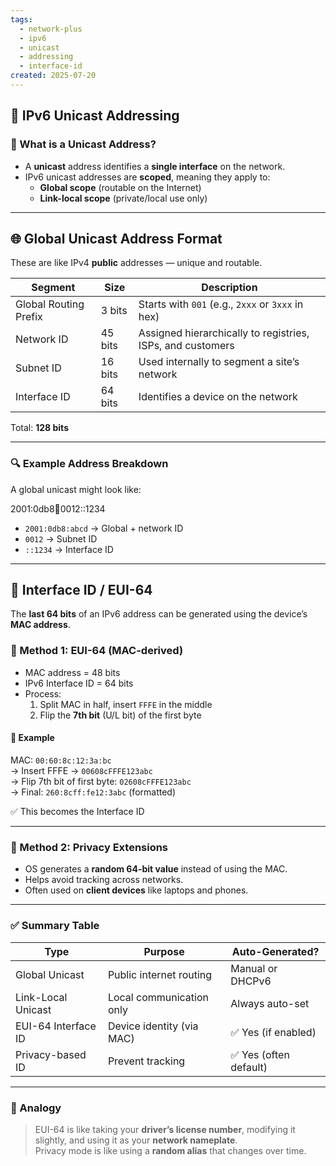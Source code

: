 ```yaml
---
tags:
  - network-plus
  - ipv6
  - unicast
  - addressing
  - interface-id
created: 2025-07-20
---
```


## 📘 IPv6 Unicast Addressing

### 🧱 What is a Unicast Address?
- A **unicast** address identifies a **single interface** on the network.
- IPv6 unicast addresses are **scoped**, meaning they apply to:
  - **Global scope** (routable on the Internet)
  - **Link-local scope** (private/local use only)

---

## 🌐 Global Unicast Address Format

These are like IPv4 **public** addresses — unique and routable.

| Segment                  | Size     | Description                                                       |
|--------------------------|----------|-------------------------------------------------------------------|
| Global Routing Prefix    | 3 bits   | Starts with `001` (e.g., `2xxx` or `3xxx` in hex)                 |
| Network ID               | 45 bits  | Assigned hierarchically to registries, ISPs, and customers       |
| Subnet ID                | 16 bits  | Used internally to segment a site’s network                      |
| Interface ID             | 64 bits  | Identifies a device on the network                                |

Total: **128 bits**

---

### 🔍 Example Address Breakdown

A global unicast might look like:

2001:0db8:abcd:0012::1234
- `2001:0db8:abcd` → Global + network ID  
- `0012` → Subnet ID  
- `::1234` → Interface ID

---

## 🧬 Interface ID / EUI-64

The **last 64 bits** of an IPv6 address can be generated using the device’s **MAC address**.

### 🔧 Method 1: EUI-64 (MAC-derived)
- MAC address = 48 bits  
- IPv6 Interface ID = 64 bits  
- Process:
  1. Split MAC in half, insert `FFFE` in the middle
  2. Flip the **7th bit** (U/L bit) of the first byte

#### 🧪 Example
MAC: `00:60:8c:12:3a:bc`  
→ Insert FFFE → `00608cFFFE123abc`  
→ Flip 7th bit of first byte: `02608cFFFE123abc`  
→ Final: `260:8cff:fe12:3abc` (formatted)

✅ This becomes the Interface ID

---

### 🔧 Method 2: Privacy Extensions
- OS generates a **random 64-bit value** instead of using the MAC.
- Helps avoid tracking across networks.
- Often used on **client devices** like laptops and phones.

---

### ✅ Summary Table

| Type                   | Purpose                        | Auto-Generated?   |
|------------------------|--------------------------------|-------------------|
| Global Unicast         | Public internet routing        | Manual or DHCPv6  |
| Link-Local Unicast     | Local communication only       | Always auto-set   |
| EUI-64 Interface ID    | Device identity (via MAC)      | ✅ Yes (if enabled)|
| Privacy-based ID       | Prevent tracking               | ✅ Yes (often default)|

---

### 🧠 Analogy
> EUI-64 is like taking your **driver’s license number**, modifying it slightly, and using it as your **network nameplate**.  
> Privacy mode is like using a **random alias** that changes over time.

